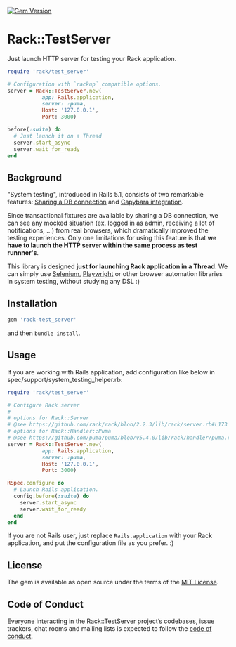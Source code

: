 [![Gem Version](https://badge.fury.io/rb/rack-test_server.svg)](https://badge.fury.io/rb/rack-test_server)

# Rack::TestServer

Just launch HTTP server for testing your Rack application.

```ruby
require 'rack/test_server'

# Configuration with `rackup` compatible options.
server = Rack::TestServer.new(
           app: Rails.application,
           server: :puma,
           Host: '127.0.0.1',
           Port: 3000)

before(:suite) do
  # Just launch it on a Thread
  server.start_async
  server.wait_for_ready
end
```

## Background

"System testing", introduced in Rails 5.1, consists of two remarkable features: [Sharing a DB connection](https://github.com/rails/rails/pull/28083) and [Capybara integration](https://github.com/rails/rails/pull/26703).

Since transactional fixtures are available by sharing a DB connection, we can see any mocked situation (ex. logged in as admin, receiving a lot of notifications, ...) from real browsers, which dramatically improved the testing experiences. Only one limitations for using this feature is that **we have to launch the HTTP server within the same process as test runnner's**.

This library is designed **just for launching Rack application in a Thread**. We can simply use [Selenium](https://rubygems.org/gems/selenium-webdriver), [Playwright](https://playwright-ruby-client.vercel.app/) or other browser automation libraries in system testing, without studying any DSL :)


## Installation

```ruby
gem 'rack-test_server'
```

and then `bundle install`.

## Usage

If you are working with Rails application, add configuration like below in spec/support/system_testing_helper.rb:

```ruby
require 'rack/test_server'

# Configure Rack server
#
# options for Rack::Server
# @see https://github.com/rack/rack/blob/2.2.3/lib/rack/server.rb#L173
# options for Rack::Handler::Puma
# @see https://github.com/puma/puma/blob/v5.4.0/lib/rack/handler/puma.rb#L84
server = Rack::TestServer.new(
           app: Rails.application,
           server: :puma,
           Host: '127.0.0.1',
           Port: 3000)

RSpec.configure do
  # Launch Rails application.
  config.before(:suite) do
    server.start_async
    server.wait_for_ready
  end
end
```

If you are not Rails user, just replace `Rails.application` with your Rack application, and put the configuration file as you prefer. :)

## License

The gem is available as open source under the terms of the [MIT License](https://opensource.org/licenses/MIT).

## Code of Conduct

Everyone interacting in the Rack::TestServer project’s codebases, issue trackers, chat rooms and mailing lists is expected to follow the [code of conduct](https://github.com/[USERNAME]/rack-test_server/blob/master/CODE_OF_CONDUCT.md).
